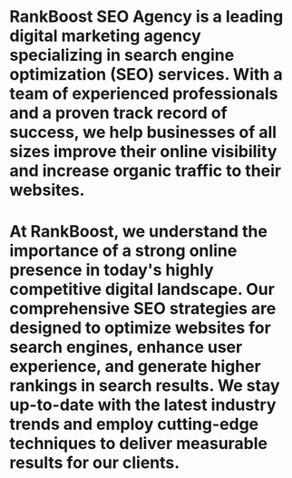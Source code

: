 # RankBoost SEO Agency is a leading digital marketing agency specializing in search engine optimization (SEO) services. With a team of experienced professionals and a proven track record of success, we help businesses of all sizes improve their online visibility and increase organic traffic to their websites.

# At RankBoost, we understand the importance of a strong online presence in today's highly competitive digital landscape. Our comprehensive SEO strategies are designed to optimize websites for search engines, enhance user experience, and generate higher rankings in search results. We stay up-to-date with the latest industry trends and employ cutting-edge techniques to deliver measurable results for our clients.

